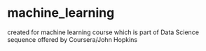 # machine_learning
created for machine learning course which is part of Data Science sequence offered by Coursera/John Hopkins
